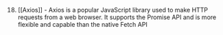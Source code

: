 18. [[Axios]] - Axios is a popular JavaScript library used to make HTTP requests from a web browser. It supports the Promise API and is more flexible and capable than the native Fetch API